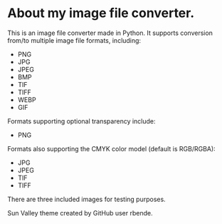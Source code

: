 # About my image file converter.

This is an image file converter made in Python. It supports conversion from/to multiple image file formats, including:
- PNG
- JPG
- JPEG
- BMP
- TIF
- TIFF
- WEBP
- GIF

Formats supporting optional transparency include:
- PNG

Formats also supporting the CMYK color model (default is RGB/RGBA):
- JPG
- JPEG
- TIF
- TIFF

There are three included images for testing purposes.

Sun Valley theme created by GitHub user rbende.

